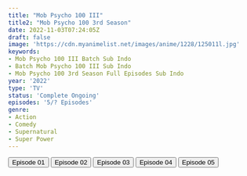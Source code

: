 ```yaml
---
title: "Mob Psycho 100 III"
title2: "Mob Psycho 100 3rd Season"
date: 2022-11-03T07:24:05Z
draft: false
image: 'https://cdn.myanimelist.net/images/anime/1228/125011l.jpg'
keywords:
- Mob Psycho 100 III Batch Sub Indo
- Batch Mob Psycho 100 III Sub Indo
- Mob Psycho 100 3rd Season Full Episodes Sub Indo
year: '2022'
type: 'TV'
status: 'Complete Ongoing'
episodes: '5/? Episodes'
genre:
- Action
- Comedy
- Supernatural
- Super Power
---
```


<div class="d-g gg-5 gtc-r ai-c">
<button onclick="window.open('?arc=LMNZ4yIe5f_20221006/1/MP4/Kuramanime-MOBPSY_S3-01-480p-Oploverz','_blank')">Episode 01</button>
<button onclick="window.open('?arc=DAdCBWktFL_20221013/2/MP4/Kuramanime-MOBPSY_S3-02-480p-Oploverz','_blank')">Episode 02</button>
<button onclick="window.open('?arc=vKPmTjt9A7_20221020/3/MP4/Kuramanime-MOBPSY_S3-03-480p-Oploverz','_blank')">Episode 03</button>
<button onclick="window.open('?arc=hBsPnUXidg_20221027/4/MP4/Kuramanime-MOBPSY_S3-04-480p-Oploverz','_blank')">Episode 04</button>
<button onclick="window.open('?arc=SWGDvQSLCS_20221103/5/MP4/Kuramanime-MOBPSY_S3-05-480p-Oploverz','_blank')">Episode 05</button>
</div>